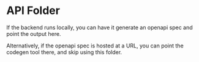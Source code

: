 # API Folder 

If the backend runs locally, you can have it generate an openapi spec and point the output here.

Alternatively, if the openapi spec is hosted at a URL, you can point the codegen tool there, and skip using this folder.